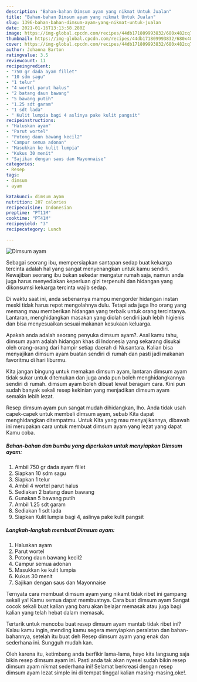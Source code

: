 ```yaml
---
description: "Bahan-bahan Dimsum ayam yang nikmat Untuk Jualan"
title: "Bahan-bahan Dimsum ayam yang nikmat Untuk Jualan"
slug: 1396-bahan-bahan-dimsum-ayam-yang-nikmat-untuk-jualan
date: 2021-01-16T13:13:58.280Z
image: https://img-global.cpcdn.com/recipes/44db171809993832/680x482cq70/dimsum-ayam-foto-resep-utama.jpg
thumbnail: https://img-global.cpcdn.com/recipes/44db171809993832/680x482cq70/dimsum-ayam-foto-resep-utama.jpg
cover: https://img-global.cpcdn.com/recipes/44db171809993832/680x482cq70/dimsum-ayam-foto-resep-utama.jpg
author: Johanna Barton
ratingvalue: 3.5
reviewcount: 11
recipeingredient:
- "750 gr dada ayam fillet"
- "10 sdm sagu"
- "1 telur"
- "4 wortel parut halus"
- "2 batang daun bawang"
- "5 bawang putih"
- "1.25 sdt garam"
- "1 sdt lada"
- " Kulit lumpia bagi 4 aslinya pake kulit pangsit"
recipeinstructions:
- "Haluskan ayam"
- "Parut wortel"
- "Potong daun bawang kecil2"
- "Campur semua adonan"
- "Masukkan ke kulit lumpia"
- "Kukus 30 menit"
- "Sajikan dengan saus dan Mayonnaise"
categories:
- Resep
tags:
- dimsum
- ayam

katakunci: dimsum ayam 
nutrition: 207 calories
recipecuisine: Indonesian
preptime: "PT11M"
cooktime: "PT41M"
recipeyield: "3"
recipecategory: Lunch

---
```



![Dimsum ayam](https://img-global.cpcdn.com/recipes/44db171809993832/680x482cq70/dimsum-ayam-foto-resep-utama.jpg)

Sebagai seorang ibu, mempersiapkan santapan sedap buat keluarga tercinta adalah hal yang sangat menyenangkan untuk kamu sendiri. Kewajiban seorang ibu bukan sekedar mengatur rumah saja, namun anda juga harus menyediakan keperluan gizi terpenuhi dan hidangan yang dikonsumsi keluarga tercinta wajib sedap.

Di waktu  saat ini, anda sebenarnya mampu mengorder hidangan instan meski tidak harus repot mengolahnya dulu. Tetapi ada juga lho orang yang memang mau memberikan hidangan yang terbaik untuk orang tercintanya. Lantaran, menghidangkan masakan yang diolah sendiri jauh lebih higienis dan bisa menyesuaikan sesuai makanan kesukaan keluarga. 



Apakah anda adalah seorang penyuka dimsum ayam?. Asal kamu tahu, dimsum ayam adalah hidangan khas di Indonesia yang sekarang disukai oleh orang-orang dari hampir setiap daerah di Nusantara. Kalian bisa menyajikan dimsum ayam buatan sendiri di rumah dan pasti jadi makanan favoritmu di hari liburmu.

Kita jangan bingung untuk memakan dimsum ayam, lantaran dimsum ayam tidak sukar untuk ditemukan dan juga anda pun boleh menghidangkannya sendiri di rumah. dimsum ayam boleh dibuat lewat beragam cara. Kini pun sudah banyak sekali resep kekinian yang menjadikan dimsum ayam semakin lebih lezat.

Resep dimsum ayam pun sangat mudah dihidangkan, lho. Anda tidak usah capek-capek untuk membeli dimsum ayam, sebab Kita dapat menghidangkan ditempatmu. Untuk Kita yang mau menyajikannya, dibawah ini merupakan cara untuk membuat dimsum ayam yang lezat yang dapat Kamu coba.

<!--inarticleads1-->

##### Bahan-bahan dan bumbu yang diperlukan untuk menyiapkan Dimsum ayam:

1. Ambil 750 gr dada ayam fillet
1. Siapkan 10 sdm sagu
1. Siapkan 1 telur
1. Ambil 4 wortel parut halus
1. Sediakan 2 batang daun bawang
1. Gunakan 5 bawang putih
1. Ambil 1.25 sdt garam
1. Sediakan 1 sdt lada
1. Siapkan  Kulit lumpia bagi 4, aslinya pake kulit pangsit




<!--inarticleads2-->

##### Langkah-langkah membuat Dimsum ayam:

1. Haluskan ayam
1. Parut wortel
1. Potong daun bawang kecil2
1. Campur semua adonan
1. Masukkan ke kulit lumpia
1. Kukus 30 menit
1. Sajikan dengan saus dan Mayonnaise




Ternyata cara membuat dimsum ayam yang nikamt tidak ribet ini gampang sekali ya! Kamu semua dapat membuatnya. Cara buat dimsum ayam Sangat cocok sekali buat kalian yang baru akan belajar memasak atau juga bagi kalian yang telah hebat dalam memasak.

Tertarik untuk mencoba buat resep dimsum ayam mantab tidak ribet ini? Kalau kamu ingin, mending kamu segera menyiapkan peralatan dan bahan-bahannya, setelah itu buat deh Resep dimsum ayam yang enak dan sederhana ini. Sungguh mudah kan. 

Oleh karena itu, ketimbang anda berfikir lama-lama, hayo kita langsung saja bikin resep dimsum ayam ini. Pasti anda tak akan nyesel sudah bikin resep dimsum ayam nikmat sederhana ini! Selamat berkreasi dengan resep dimsum ayam lezat simple ini di tempat tinggal kalian masing-masing,oke!.

